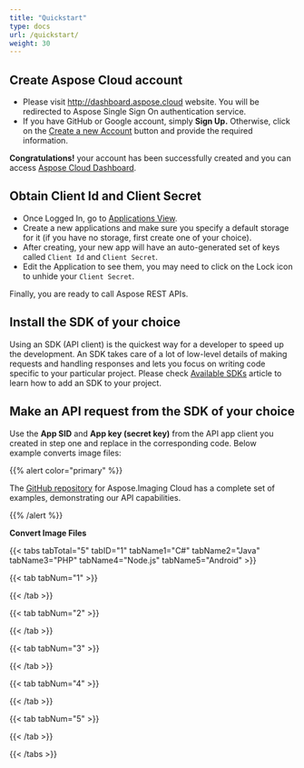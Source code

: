 ```yaml
---
title: "Quickstart"
type: docs
url: /quickstart/
weight: 30
---
```


## Create Aspose Cloud account ##

- Please visit <http://dashboard.aspose.cloud> website. You will be redirected to Aspose Single Sign On authentication service.
- If you have GitHub or Google account, simply **Sign Up.** Otherwise, click on the [Create a new Account](https://id.containerize.com/signup) button and provide the required information.

**Congratulations!** your account has been successfully created and you can access [Aspose Cloud Dashboard](http://dashboard.aspose.cloud).

## Obtain Client Id and Client Secret ##
- Once Logged In, go to [Applications View](https://dashboard.aspose.cloud/applications).
- Create a new applications and make sure you specify a default storage for it (if you have no storage, first create one of your choice).
- After creating, your new app will have an auto-generated set of keys called `Client Id` and `Client Secret`.
- Edit the Application to see them, you may need to click on the Lock icon to unhide your `Client Secret`.

Finally, you are ready to call Aspose REST APIs.

## Install the SDK of your choice ##
Using an SDK (API client) is the quickest way for a developer to speed up the development. An SDK takes care of a lot of low-level details of making requests and handling responses and lets you focus on writing code specific to your particular project. Please check [Available SDKs](https://docs.aspose.cloud/imaging/available-sdks/) article to learn how to add an SDK to your project.

## Make an API request from the SDK of your choice ##
Use the **App SID** and **App key (secret key)** from the API app client you created in step one and replace in the corresponding code. Below example converts image files:

{{% alert color="primary" %}} 

The [GitHub repository](https://github.com/aspose-imaging-cloud) for Aspose.Imaging Cloud has a complete set of examples, demonstrating our API capabilities.

{{% /alert %}} 

**Convert Image Files**

{{< tabs tabTotal="5" tabID="1" tabName1="C#" tabName2="Java" tabName3="PHP" tabName4="Node.js" tabName5="Android" >}}

{{< tab tabNum="1" >}}



{{< /tab >}}

{{< tab tabNum="2" >}}



{{< /tab >}}

{{< tab tabNum="3" >}}



{{< /tab >}}

{{< tab tabNum="4" >}}



{{< /tab >}}

{{< tab tabNum="5" >}}



{{< /tab >}}

{{< /tabs >}}
